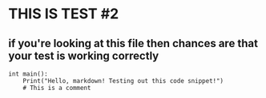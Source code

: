 # THIS IS TEST #2
## if you're looking at this file then chances are that your test is working correctly

```
int main():
    Print("Hello, markdown! Testing out this code snippet!")
    # This is a comment
```